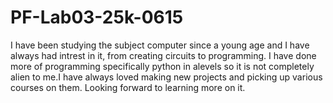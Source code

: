 # PF-Lab03-25k-0615
I have been studying the subject computer since a young age and I have always had intrest in it, from creating circuits to programming. I have done more of programming specifically python in alevels so it is not completely alien to me.I have always loved making new projects and picking up various courses on them. Looking forward to learning more on it. 
